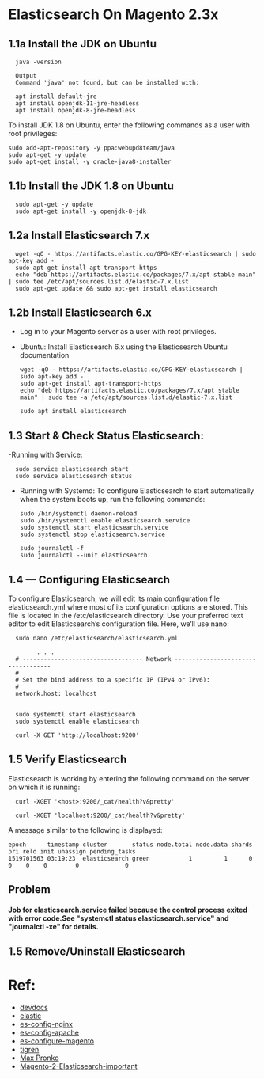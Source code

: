 # Elasticsearch On Magento 2.3x


## 1.1a Install the JDK on Ubuntu
      
      java -version
      
      Output
      Command 'java' not found, but can be installed with:

      apt install default-jre
      apt install openjdk-11-jre-headless
      apt install openjdk-8-jre-headless



To install JDK 1.8 on Ubuntu, enter the following commands as a user with root privileges:
```
sudo add-apt-repository -y ppa:webupd8team/java
sudo apt-get -y update
sudo apt-get install -y oracle-java8-installer
```

## 1.1b  Install the JDK 1.8 on Ubuntu

      sudo apt-get -y update
      sudo apt-get install -y openjdk-8-jdk
       



## 1.2a Install Elasticsearch 7.x

      wget -qO - https://artifacts.elastic.co/GPG-KEY-elasticsearch | sudo apt-key add -
      sudo apt-get install apt-transport-https
      echo "deb https://artifacts.elastic.co/packages/7.x/apt stable main" | sudo tee /etc/apt/sources.list.d/elastic-7.x.list
      sudo apt-get update && sudo apt-get install elasticsearch


## 1.2b Install Elasticsearch 6.x
- Log in to your Magento server as a user with root privileges.

- Ubuntu: Install Elasticsearch 6.x using the Elasticsearch Ubuntu documentation

      wget -qO - https://artifacts.elastic.co/GPG-KEY-elasticsearch | sudo apt-key add -
      sudo apt-get install apt-transport-https
      echo "deb https://artifacts.elastic.co/packages/7.x/apt stable main" | sudo tee -a /etc/apt/sources.list.d/elastic-7.x.list

      sudo apt install elasticsearch


## 1.3 Start & Check Status Elasticsearch:

-Running with Service:

      sudo service elasticsearch start
      sudo service elasticsearch status
      
- Running with Systemd: To configure Elasticsearch to start automatically when the system boots up, run the following commands:

      sudo /bin/systemctl daemon-reload
      sudo /bin/systemctl enable elasticsearch.service
      sudo systemctl start elasticsearch.service
      sudo systemctl stop elasticsearch.service
      
      sudo journalctl -f
      sudo journalctl --unit elasticsearch

## 1.4  — Configuring Elasticsearch
To configure Elasticsearch, we will edit its main configuration file elasticsearch.yml where most of its configuration options are stored. This file is located in the /etc/elasticsearch directory. Use your preferred text editor to edit Elasticsearch’s configuration file. Here, we’ll use nano:

      sudo nano /etc/elasticsearch/elasticsearch.yml

            . . .
      # ---------------------------------- Network -----------------------------------
      #
      # Set the bind address to a specific IP (IPv4 or IPv6):
      #
      network.host: localhost
      
      
      sudo systemctl start elasticsearch
      sudo systemctl enable elasticsearch
      
      curl -X GET 'http://localhost:9200'






## 1.5 Verify  Elasticsearch
 Elasticsearch is working by entering the following command on the server on which it is running:
 

      curl -XGET '<host>:9200/_cat/health?v&pretty'
      
      curl -XGET 'localhost:9200/_cat/health?v&pretty'

A message similar to the following is displayed:

```
epoch      timestamp cluster       status node.total node.data shards pri relo init unassign pending_tasks
1519701563 03:19:23  elasticsearch green           1         1      0   0    0    0        0             0

```

## Problem

#### Job for elasticsearch.service failed because the control process exited with error code.See "systemctl status elasticsearch.service" and "journalctl -xe" for details.


## 1.5 Remove/Uninstall Elasticsearch




# Ref:

- [devdocs](https://devdocs.magento.com/guides/v2.3/config-guide/elasticsearch/es-overview.html)
- [elastic](https://www.elastic.co/guide/en/elasticsearch/reference/current/deb.html)
- [es-config-nginx](https://devdocs.magento.com/guides/v2.3/config-guide/elasticsearch/es-config-nginx.html)
- [es-config-apache](https://devdocs.magento.com/guides/v2.3/config-guide/elasticsearch/es-config-apache.html)
- [es-configure-magento](https://devdocs.magento.com/guides/v2.3/config-guide/elasticsearch/configure-magento.html)
- [tigren](https://www.tigren.com/magento-2-elasticsearch/)
- [Max Pronko](https://youtu.be/ES3XIzWiffo)
- [Magento-2-Elasticsearch-important](https://www.quora.com/What-is-Magento-2-Elasticsearch-Is-it-really-important)



